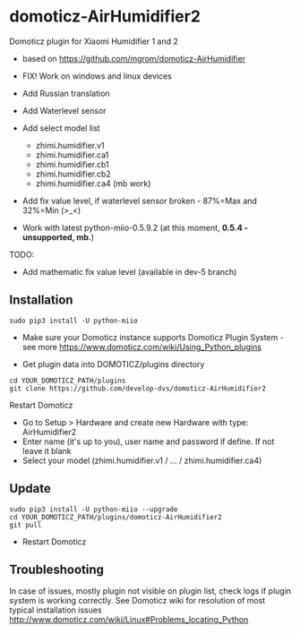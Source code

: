 # domoticz-AirHumidifier2
Domoticz plugin for Xiaomi Humidifier 1 and 2
* based on https://github.com/mgrom/domoticz-AirHumidifier

* FIX! Work on windows and linux devices
* Add Russian translation
* Add Waterlevel sensor
* Add select model list
  * zhimi.humidifier.v1
  * zhimi.humidifier.ca1
  * zhimi.humidifier.cb1
  * zhimi.humidifier.cb2
  * zhimi.humidifier.ca4 (mb work)
* Add fix value level, if waterlevel sensor broken - 87%=Max and 32%=Min (>_<)
* Work with latest python-miio-0.5.9.2 (at this moment, **0.5.4 - unsupported, mb.**)

TODO:
* Add mathematic fix value level (available in dev-5 branch)
## Installation
```
sudo pip3 install -U python-miio
```
* Make sure your Domoticz instance supports Domoticz Plugin System - see more https://www.domoticz.com/wiki/Using_Python_plugins

* Get plugin data into DOMOTICZ/plugins directory
```
cd YOUR_DOMOTICZ_PATH/plugins
git clone https://github.com/develop-dvs/domoticz-AirHumidifier2
```
Restart Domoticz
* Go to Setup > Hardware and create new Hardware with type: AirHumidifier2
* Enter name (it's up to you), user name and password if define. If not leave it blank
* Select your model (zhimi.humidifier.v1 / ... / zhimi.humidifier.ca4)

## Update
```
sudo pip3 install -U python-miio --upgrade
cd YOUR_DOMOTICZ_PATH/plugins/domoticz-AirHumidifier2
git pull
```
* Restart Domoticz

## Troubleshooting

In case of issues, mostly plugin not visible on plugin list, check logs if plugin system is working correctly. See Domoticz wiki for resolution of most typical installation issues http://www.domoticz.com/wiki/Linux#Problems_locating_Python

